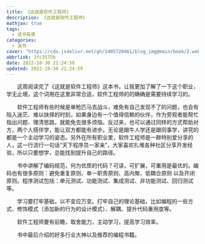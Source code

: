```yaml
---
title: 《这就是软件工程师》
description: 《这就是软件工程师》
mathjax: true
tags:
  - 读书有感
categories:
  - 读书
cover: "https://cdn.jsdelivr.net/gh/1405720461/blog_img@main/book/2.webp"
abbrlink: 3fc3575b
date: 2022-10-30 21:24:59
updated: 2022-10-30 21:24:59
---
```


&emsp;&emsp;这周阅读完了《这就是软件工程师》这本书，让我更加了解了一下这个职业，学无止境，这个词用在这里非常合适，软件工程师的的确确是需要持续学习的。

&emsp;&emsp;软件工程师有些时候是单枪匹马去战斗，难免有自己发现不了的问题，也会有陷入迷茫、难以抉择的时刻，如果身边有一个值得信赖的伙伴，作为旁观者能帮忙指出问题、理清思路，就能免去很多烦恼。反过来，也可以通过同样的方式帮助对方，两个人搭伴学，能让双方都能有进步。无论是跟牛人学还是跟同事学，讲究的都是一个主动学习的姿态。另外在所有职业里，软件工程师是一群特别爱分享的人，这一行流行一句话“天下程序员一家亲”，大家喜欢扎堆各种社区分享开发经验，所以只要想学，总能找到提升自己的路径。

&emsp;&emsp;书中讲解了编码规范，何为优质的代码？可读，可扩展，可重用是最优的。编码也有很多原则：避免重复原则、单一职责原则、高内聚、低耦合原则 以及开闭原则。程序测试包括：单元测试、功能测试、集成测试、非功能测试、回归测试等。

&emsp;&emsp;学习要打牢基础，以不变应万变。打牢自己的理论基础，比如编程的一些方式、修饰模式（添加新的行为的设计模式）、解耦、提升代码重用度等。

&emsp;&emsp;软件工程师要有前瞻，取舍能力，主动学习，提高学习效率。

&emsp;&emsp;书中最后介绍的好多行业大神以及推荐的编程书籍。
